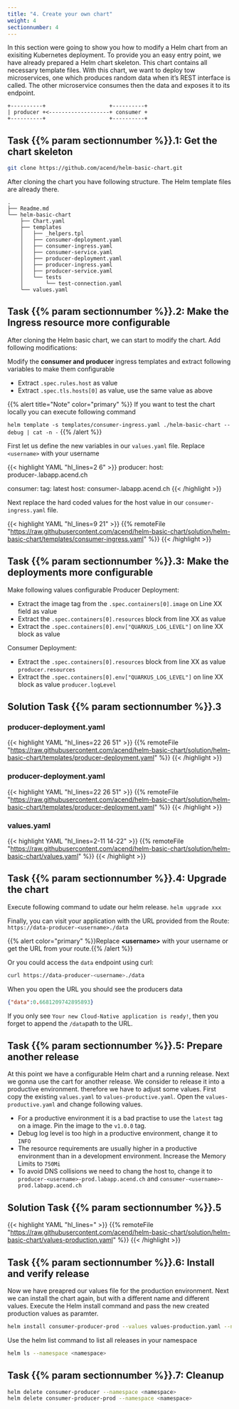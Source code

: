 ```yaml
---
title: "4. Create your own chart"
weight: 4
sectionnumber: 4
---
```


In this section were going to show you how to modify a Helm chart from an exisiting Kubernetes deployment. To provide you an easy entry point, we have already prepared a Helm chart skeleton. This chart contains all necessary template files. With this chart, we want to deploy tow microservices, one which produces random data when it’s REST interface is called. The other microservice consumes then the data and exposes it to its endpoint.

```
+----------+                    +----------+
| producer +<-------------------+ consumer +
+----------+                    +----------+
```


## Task {{% param sectionnumber %}}.1: Get the chart skeleton

```bash
git clone https://github.com/acend/helm-basic-chart.git
```

After cloning the chart you have following structure. The Helm template files are already there.

```
.
├── Readme.md
└── helm-basic-chart
    ├── Chart.yaml
    ├── templates
    │   ├── _helpers.tpl
    │   ├── consumer-deployment.yaml
    │   ├── consumer-ingress.yaml
    │   ├── consumer-service.yaml
    │   ├── producer-deployment.yaml
    │   ├── producer-ingress.yaml
    │   ├── producer-service.yaml
    │   └── tests
    │       └── test-connection.yaml
    └── values.yaml
```


## Task {{% param sectionnumber %}}.2: Make the Ingress resource more configurable

After cloning the Helm basic chart, we can start to modify the chart. Add following modifications:

Modify the **consumer and producer** ingress templates and extract following variables to make them configurable

* Extract `.spec.rules.host` as value
* Extract `.spec.tls.hosts[0]` as value, use the same value as above


{{% alert title="Note" color="primary" %}}
If you want to test the chart locally you can execute following command

`helm template -s templates/consumer-ingress.yaml ./helm-basic-chart --debug | cat -n -`
{{% /alert %}}

First let us define the new variables in our `values.yaml` file. Replace `<username>` with your username

{{< highlight YAML "hl_lines=2 6" >}}
producer:
  host: producer-<username>.labapp.acend.ch

consumer:
  tag: latest
  host: consumer-<username>.labapp.acend.ch
{{< /highlight >}}

Next replace the hard coded values for the host value in our `consumer-ingress.yaml` file.

{{< highlight YAML "hl_lines=9 21" >}}
{{% remoteFile "https://raw.githubusercontent.com/acend/helm-basic-chart/solution/helm-basic-chart/templates/consumer-ingress.yaml" %}}
{{< /highlight >}}


## Task {{% param sectionnumber %}}.3: Make the deployments more configurable


Make following values configurable
Producer Deployment:

* Extract the image tag from the `.spec.containers[0].image` on Line XX field as value
* Extract the `.spec.containers[0].resources`   block from line XX as value
* Extract the `.spec.containers[0].env["QUARKUS_LOG_LEVEL"]` on line XX block as value
  

Consumer Deployment:

* Extract the `.spec.containers[0].resources`   block from line XX as value `producer.resources`
* Extract the `.spec.containers[0].env["QUARKUS_LOG_LEVEL"]` on line XX block as value `producer.logLevel`


## Solution Task {{% param sectionnumber %}}.3


### producer-deployment.yaml

{{< highlight YAML "hl_lines=22 26 51" >}}
{{% remoteFile "https://raw.githubusercontent.com/acend/helm-basic-chart/solution/helm-basic-chart/templates/producer-deployment.yaml" %}}
{{< /highlight >}}


### producer-deployment.yaml

{{< highlight YAML "hl_lines=22 26 51" >}}
{{% remoteFile "https://raw.githubusercontent.com/acend/helm-basic-chart/solution/helm-basic-chart/templates/producer-deployment.yaml" %}}
{{< /highlight >}}


### values.yaml

{{< highlight YAML "hl_lines=2-11 14-22" >}}
{{% remoteFile "https://raw.githubusercontent.com/acend/helm-basic-chart/solution/helm-basic-chart/values.yaml" %}}
{{< /highlight >}}


## Task {{% param sectionnumber %}}.4: Upgrade the chart

Execute following command to udate our helm release.
`helm upgrade xxx`

Finally, you can visit your application with the URL provided from the Route: `https://data-producer-<username>./data`

{{% alert  color="primary" %}}Replace **\<username>** with your username or get the URL from your route.{{% /alert %}}

Or you could access the `data` endpoint using curl:

```BASH
curl https://data-producer-<username>./data
```

When you open the URL you should see the producers data

```json
{"data":0.6681209742895893}
```

If you only see `Your new Cloud-Native application is ready!`, then you forget to append the `/data`path to the URL.


## Task {{% param sectionnumber %}}.5: Prepare another release

At this point we have a configurable Helm chart and a running release. Next we gonna use the cart for another release. We consider to release it into a productive environment. therefore we have to adjust some values. First copy the existing `values.yaml` to `values-productive.yaml`.
Open the `values-productive.yaml` and change following values.

* For a productive environment it is a bad practise to use the `latest` tag on a image. Pin the image to the `v1.0.0` tag.
* Debug log level is too high in a productive environment, change it to `INFO`
* The resource requirements are usually higher in a productive environment than in a development environment. Increase the Memory Limits to `750Mi`
* To avoid DNS collisions we need to chang the host to, change it to `producer-<username>-prod.labapp.acend.ch` and `consumer-<username>-prod.labapp.acend.ch`


## Solution Task {{% param sectionnumber %}}.5


{{< highlight YAML "hl_lines=" >}}
{{% remoteFile "https://raw.githubusercontent.com/acend/helm-basic-chart/solution/helm-basic-chart/values-production.yaml" %}}
{{< /highlight >}}


## Task {{% param sectionnumber %}}.6: Install and verify release

Now we have preapred our values file for the production environment. Next we can install the chart again, but with a different name and different values.
Execute the Helm install command and pass the new created production values as paramter.

```bash
helm install consumer-producer-prod --values values-production.yaml --namespace <namespace> ./helm-basic-chart
```

Use the helm list command to list all releases in your namespace

```bash
helm ls --namespace <namespace>
```


## Task {{% param sectionnumber %}}.7: Cleanup

```bash
helm delete consumer-producer --namespace <namespace>
helm delete consumer-producer-prod --namespace <namespace>
```
